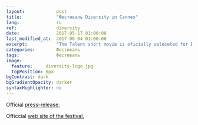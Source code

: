 ```yaml
---
layout:            post
title:             "Фестиваль Diversity in Cannes"
lang:              ru
ref:               diversity
date:              2017-05-17 01:00:00
last_modified_at:  2017-06-04 01:00:00
excerpt:           "The Talent short movie is oficially seleceted for Diversity in Cannes showcase."
categories:        Фестиваль
tags:              Фестиваль
image:
  feature:     diversity-logo.jpg
  topPosition: 0px
bgContrast: dark
bgGradientOpacity: darker
syntaxHighlighter: no
---
```

Official <a href="http://mailchi.mp/f9cab0590759/2017diversityincannesofficialselectionsupdated1">press-release.</a>

Officcial <a href="http://diversityincannes.com/">web site of the festival.</a>

<div class="img img--fullContainer img--14xLeading" style="background-image: url({{ site.baseurl_posts_img }}diversity-photo.jpg);"></div>
